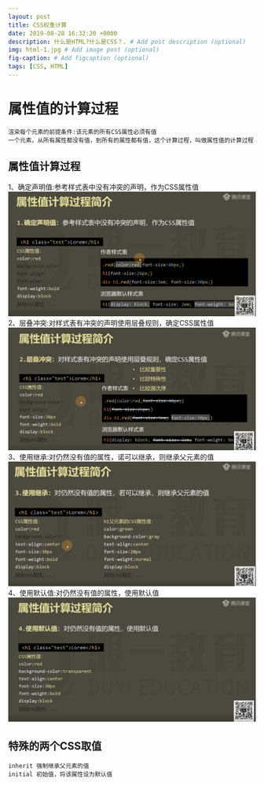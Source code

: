 ```yaml
---
layout: post
title: CSS权重计算
date: 2019-08-28 16:32:20 +0000
description: 什么是HTML?什么是CSS？. # Add post description (optional)
img: html-1.jpg # Add image post (optional)
fig-caption: # Add figcaption (optional)
tags: [CSS, HTML]
---
```

# 属性值的计算过程
    渲染每个元素的前提条件:该元素的所有CSS属性必须有值
    一个元素，从所有属性都没有值，到所有的属性都有值，这个计算过程，叫做属性值的计算过程
## 属性值计算过程

1、确定声明值:参考样式表中没有冲突的声明，作为CSS属性值
![](/assets/img/arrt/1.png)
2、层叠冲突:对样式表有冲突的声明使用层叠规则，确定CSS属性值
![](/assets/img/arrt/2.png)
3、使用继承:对仍然没有值的属性，诺可以继承，则继承父元素的值
![](/assets/img/arrt/3.png)
4、使用默认值:对仍然没有值的属性，使用默认值
![](/assets/img/arrt/4.png)

## 特殊的两个CSS取值
    inherit 强制继承父元素的值 
    initial 初始值，将该属性设为默认值
